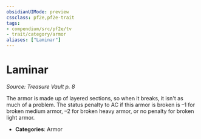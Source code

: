 ```yaml
---
obsidianUIMode: preview
cssclass: pf2e,pf2e-trait
tags:
- compendium/src/pf2e/tv
- trait/category/armor
aliases: ["Laminar"]
---
```

# Laminar  
*Source: Treasure Vault p. 8*  

The armor is made up of layered sections, so when it breaks, it isn't as much of a problem. The status penalty to AC if this armor is broken is –1 for broken medium armor, –2 for broken heavy armor, or no penalty for broken light armor.

- **Categories**: Armor